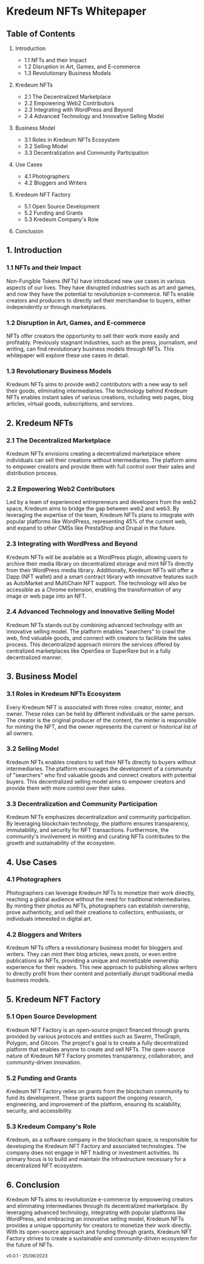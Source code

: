 # Kredeum NFTs Whitepaper

## Table of Contents

1. Introduction
    - 1.1 NFTs and their Impact
    - 1.2 Disruption in Art, Games, and E-commerce
    - 1.3 Revolutionary Business Models

2. Kredeum NFTs
    - 2.1 The Decentralized Marketplace
    - 2.2 Empowering Web2 Contributors
    - 2.3 Integrating with WordPress and Beyond
    - 2.4 Advanced Technology and Innovative Selling Model

3. Business Model
    - 3.1 Roles in Kredeum NFTs Ecosystem
    - 3.2 Selling Model
    - 3.3 Decentralization and Community Participation

4. Use Cases
    - 4.1 Photographers
    - 4.2 Bloggers and Writers

5. Kredeum NFT Factory
    - 5.1 Open Source Development
    - 5.2 Funding and Grants
    - 5.3 Kredeum Company's Role

6. Conclusion

## 1. Introduction

### 1.1 NFTs and their Impact
Non-Fungible Tokens (NFTs) have introduced new use cases in various aspects of our lives. They have disrupted industries such as art and games, and now they have the potential to revolutionize e-commerce. NFTs enable creators and producers to directly sell their merchandise to buyers, either independently or through marketplaces.

### 1.2 Disruption in Art, Games, and E-commerce
NFTs offer creators the opportunity to sell their work more easily and profitably. Previously stagnant industries, such as the press, journalism, and writing, can find revolutionary business models through NFTs. This whitepaper will explore these use cases in detail.

### 1.3 Revolutionary Business Models
Kredeum NFTs aims to provide web2 contributors with a new way to sell their goods, eliminating intermediaries. The technology behind Kredeum NFTs enables instant sales of various creations, including web pages, blog articles, virtual goods, subscriptions, and services.

## 2. Kredeum NFTs

### 2.1 The Decentralized Marketplace
Kredeum NFTs envisions creating a decentralized marketplace where individuals can sell their creations without intermediaries. The platform aims to empower creators and provide them with full control over their sales and distribution process.

### 2.2 Empowering Web2 Contributors
Led by a team of experienced entrepreneurs and developers from the web2 space, Kredeum aims to bridge the gap between web2 and web3. By leveraging the expertise of the team, Kredeum NFTs plans to integrate with popular platforms like WordPress, representing 45% of the current web, and expand to other CMSs like PrestaShop and Drupal in the future.

### 2.3 Integrating with WordPress and Beyond
Kredeum NFTs will be available as a WordPress plugin, allowing users to archive their media library on decentralized storage and mint NFTs directly from their WordPress media library. Additionally, Kredeum NFTs will offer a Dapp (NFT wallet) and a smart contract library with innovative features such as AutoMarket and MultiChain NFT support. The technology will also be accessible as a Chrome extension, enabling the transformation of any image or web page into an NFT.

### 2.4 Advanced Technology and Innovative Selling Model
Kredeum NFTs stands out by combining advanced technology with an innovative selling model. The platform enables "searchers" to crawl the web, find valuable goods, and connect with creators to facilitate the sales process. This decentralized approach mirrors the services offered by centralized marketplaces like OpenSea or SuperRare but in a fully decentralized manner.

## 3. Business Model

### 3.1 Roles in Kredeum NFTs Ecosystem
Every Kredeum NFT is associated with three roles: creator, minter, and owner. These roles can be held by different individuals or the same person. The creator is the original producer of the content, the minter is responsible for minting the NFT, and the owner represents the current or historical list of all owners.

### 3.2 Selling Model
Kredeum NFTs enables creators to sell their NFTs directly to buyers without intermediaries. The platform encourages the development of a community of "searchers" who find valuable goods and connect creators with potential buyers. This decentralized selling model aims to empower creators and provide them with more control over their sales.

### 3.3 Decentralization and Community Participation
Kredeum NFTs emphasizes decentralization and community participation. By leveraging blockchain technology, the platform ensures transparency, immutability, and security for NFT transactions. Furthermore, the community's involvement in minting and curating NFTs contributes to the growth and sustainability of the ecosystem.

## 4. Use Cases

### 4.1 Photographers
Photographers can leverage Kredeum NFTs to monetize their work directly, reaching a global audience without the need for traditional intermediaries. By minting their photos as NFTs, photographers can establish ownership, prove authenticity, and sell their creations to collectors, enthusiasts, or individuals interested in digital art.

### 4.2 Bloggers and Writers
Kredeum NFTs offers a revolutionary business model for bloggers and writers. They can mint their blog articles, news posts, or even entire publications as NFTs, providing a unique and monetizable ownership experience for their readers. This new approach to publishing allows writers to directly profit from their content and potentially disrupt traditional media business models.

## 5. Kredeum NFT Factory

### 5.1 Open Source Development
Kredeum NFT Factory is an open-source project financed through grants provided by various protocols and entities such as Swarm, TheGraph, Polygon, and Gitcoin. The project's goal is to create a fully decentralized platform that enables anyone to create and sell NFTs. The open-source nature of Kredeum NFT Factory promotes transparency, collaboration, and community-driven innovation.

### 5.2 Funding and Grants
Kredeum NFT Factory relies on grants from the blockchain community to fund its development. These grants support the ongoing research, engineering, and improvement of the platform, ensuring its scalability, security, and accessibility.

### 5.3 Kredeum Company's Role
Kredeum, as a software company in the blockchain space, is responsible for developing the Kredeum NFT Factory and associated technologies. The company does not engage in NFT trading or investment activities. Its primary focus is to build and maintain the infrastructure necessary for a decentralized NFT ecosystem.

## 6. Conclusion

Kredeum NFTs aims to revolutionize e-commerce by empowering creators and eliminating intermediaries through its decentralized marketplace. By leveraging advanced technology, integrating with popular platforms like WordPress, and embracing an innovative selling model, Kredeum NFTs provides a unique opportunity for creators to monetize their work directly. With its open-source approach and funding through grants, Kredeum NFT Factory strives to create a sustainable and community-driven ecosystem for the future of NFTs.


<sub>v0.0.1 - 25/06/2023</sub>
```
